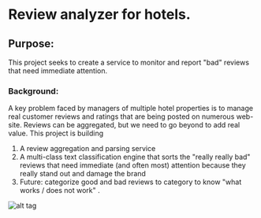# Review analyzer for hotels. 
## Purpose:
This project seeks to create a service to monitor and report "bad" reviews that need immediate attention. 

### Background:
A key problem faced by managers of multiple hotel properties is to manage real customer reviews and ratings that are being posted on numerous web-site. Reviews can be aggregated, but we need to go beyond to add real value. This project is building 

1. A review aggregation and parsing service 
2. A multi-class text classification engine that sorts the "really really bad" reviews that need immediate (and often most) attention because they really stand out and damage the brand 
3. Future: categorize good and bad reviews to category to know "what works / does not work" . 

![alt tag](ReviewAnalyzer_hotels/flowchart.png)
